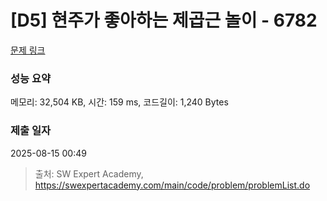 # [D5] 현주가 좋아하는 제곱근 놀이 - 6782 

[문제 링크](https://swexpertacademy.com/main/code/problem/problemDetail.do?contestProbId=AWgqsAlKr9sDFAW0) 

### 성능 요약

메모리: 32,504 KB, 시간: 159 ms, 코드길이: 1,240 Bytes

### 제출 일자

2025-08-15 00:49



> 출처: SW Expert Academy, https://swexpertacademy.com/main/code/problem/problemList.do